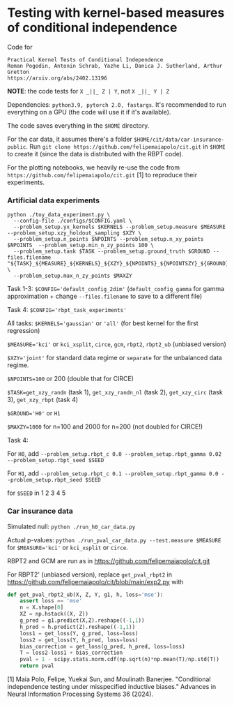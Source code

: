 # Testing with kernel-based measures of conditional independence

Code for 
```
Practical Kernel Tests of Conditional Independence
Roman Pogodin, Antonin Schrab, Yazhe Li, Danica J. Sutherland, Arthur Gretton
https://arxiv.org/abs/2402.13196
```

**NOTE**: the code tests for `X _||_ Z | Y`, not `X _||_ Y | Z`

Dependencies: `python3.9, pytorch 2.0, fastargs`. It's recommended to run everything on a GPU (the code will use it if it's available).

The code saves everything in the `$HOME` directory.

For the car data, it assumes there's a folder `$HOME/cit/data/car-insurance-public`.
Run `git clone https://github.com/felipemaiapolo/cit.git` in `$HOME` to create it (since the data is distributed with the RBPT code).

For the plotting notebooks, we heavily re-use the code from `https://github.com/felipemaiapolo/cit.git` [1] to reproduce their experiments.

### Artificial data experiments

``` 
python ./toy_data_experiment.py \
  --config-file ./configs/$CONFIG.yaml \
  --problem_setup.yx_kernels $KERNELS --problem_setup.measure $MEASURE --problem_setup.xzy_holdout_sampling $XZY \
  --problem_setup.n_points $NPOINTS --problem_setup.n_xy_points $NPOINTS  --problem_setup.min_n_zy_points 100 \
  --problem_setup.task $TASK --problem_setup.ground_truth $GROUND --files.filename "${TASK}_${MEASURE}_${KERNELS}_${XZY}_${NPOINTS}_${NPOINTSZY}_${GROUND}" \
  --problem_setup.max_n_zy_points $MAXZY 
```

Task 1-3: `$CONFIG='default_config_2dim'` (`default_config_gamma` for gamma approximation + change `--files.filename` to save to a different file)

Task 4: `$CONFIG='rbpt_task_experiments'`

All tasks: `$KERNELS='gaussian'` or `'all'` (for best kernel for the first regression)

`$MEASURE='kci'` or `kci_xsplit`, `circe`, `gcm`, `rbpt2`, `rbpt2_ub` (unbiased version)

`$XZY='joint'` for standard data regime or `separate` for the unbalanced data regime.

`$NPOINTS=100` or 200 (double that for CIRCE)

`$TASK=get_xzy_randn` (task 1), `get_xzy_randn_nl` (task 2), `get_xzy_circ` (task 3), `get_xzy_rbpt` (task 4)

`$GROUND='H0'` or `H1`

`$MAXZY=1000` for n=100 and 2000 for n=200 (not doubled for CIRCE!)

Task 4: 

For `H0`, add `--problem_setup.rbpt_c 0.0 --problem_setup.rbpt_gamma 0.02 --problem_setup.rbpt_seed $SEED` 

For `H1`, add `--problem_setup.rbpt_c 0.1 --problem_setup.rbpt_gamma 0.0 --problem_setup.rbpt_seed $SEED` 

for `$SEED` in 1 2 3 4 5


### Car insurance data

Simulated null:
`python ./run_h0_car_data.py`

Actual p-values: `python ./run_pval_car_data.py --test.measure $MEASURE` 
for `$MEASURE='kci'` or `kci_xsplit` or `circe`. 

RBPT2 and GCM are run as in https://github.com/felipemaiapolo/cit.git

For RBPT2' (unbiased version), replace `get_pval_rbpt2` in https://github.com/felipemaiapolo/cit/blob/main/exp2.py with

```python
def get_pval_rbpt2_ub(X, Z, Y, g1, h, loss='mse'):
    assert loss == 'mse'
    n = X.shape[0]
    XZ = np.hstack((X, Z))
    g_pred = g1.predict(X,Z).reshape((-1,1))
    h_pred = h.predict(Z).reshape((-1,1))
    loss1 = get_loss(Y, g_pred, loss=loss)
    loss2 = get_loss(Y, h_pred, loss=loss)
    bias_correction = get_loss(g_pred, h_pred, loss=loss)
    T = loss2-loss1 + bias_correction
    pval = 1 - scipy.stats.norm.cdf(np.sqrt(n)*np.mean(T)/np.std(T))
    return pval
```

[1] Maia Polo, Felipe, Yuekai Sun, and Moulinath Banerjee. "Conditional independence testing under misspecified inductive biases." Advances in Neural Information Processing Systems 36 (2024).
